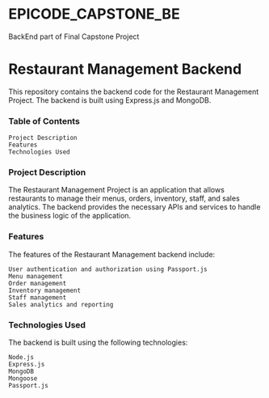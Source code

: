 # EPICODE_CAPSTONE_BE
BackEnd part of Final Capstone Project


<h1>Restaurant Management Backend</h1>

This repository contains the backend code for the Restaurant Management Project. The backend is built using Express.js and MongoDB.
<h3>Table of Contents</h3>

    Project Description
    Features
    Technologies Used


<h3>Project Description</h3>

The Restaurant Management Project is an application that allows restaurants to manage their menus, orders, inventory, staff, and sales analytics. The backend provides the necessary APIs and services to handle the business logic of the application.


<h3>Features</h3>

The features of the Restaurant Management backend include:

    User authentication and authorization using Passport.js
    Menu management
    Order management
    Inventory management
    Staff management
    Sales analytics and reporting

<h3>Technologies Used</h3>

The backend is built using the following technologies:

    Node.js
    Express.js
    MongoDB
    Mongoose
    Passport.js

